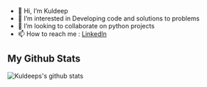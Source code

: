 - 👋 Hi, I’m Kuldeep
- 👀 I’m interested in Developing code and solutions to problems
- 💞️ I’m looking to collaborate on python projects
- 📫 How to reach me : [LinkedIn](https://www.linkedin.com/in/kuldeeprajpurohit)

<!---
Kuldeep-SinghR/Kuldeep-SinghR is a ✨ special ✨ repository because its `README.md` (this file) appears on your GitHub profile.
You can click the Preview link to take a look at your changes.
--->


##  My Github Stats   ##

![Kuldeeps's github stats](https://github-readme-stats.vercel.app/api?username=Kuldeep-Rajpurohit&show_icons=true)


<!---
![visitors](https://visitor-badge.laobi.icu/badge?page_id=kuldeep-rajpurohit.kuldeep-rajpurohit)
--->
